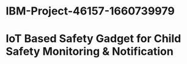 # IBM-Project-46157-1660739979
# IoT Based Safety Gadget for Child Safety Monitoring &amp; Notification
 

